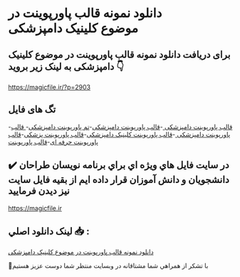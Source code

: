 # دانلود نمونه قالب پاورپوینت در موضوع کلینیک دامپزشکی

## برای دریافت دانلود نمونه قالب پاورپوینت در موضوع کلینیک دامپزشکی به لینک زیر بروید 👇

https://magicfile.ir/?p=2903

## تگ های فایل

-[قالب پاورپوینت دامپزشکی ](https://magicfile.ir/product/%d9%86%d9%85%d9%88%d9%86%d9%87-%d9%82%d8%a7%d9%84%d8%a8-%d9%be%d8%a7%d9%88%d8%b1%d9%be%d9%88%db%8c%d9%86%d8%aa-%d8%af%d8%b1-%d9%85%d9%88%d8%b6%d9%88%d8%b9%da%a9%d9%84%db%8c%d9%86%db%8c%da%a9-%d8%af%d8%a7%d9%85%d9%be%d8%b2%d8%b4%da%a9%db%8c/)-[قالب پاورپوینت دامپزشکی](https://magicfile.ir/product/%d9%86%d9%85%d9%88%d9%86%d9%87-%d9%82%d8%a7%d9%84%d8%a8-%d9%be%d8%a7%d9%88%d8%b1%d9%be%d9%88%db%8c%d9%86%d8%aa-%d8%af%d8%b1-%d9%85%d9%88%d8%b6%d9%88%d8%b9%da%a9%d9%84%db%8c%d9%86%db%8c%da%a9-%d8%af%d8%a7%d9%85%d9%be%d8%b2%d8%b4%da%a9%db%8c/)-[تم پاورپوینت دامپزشکی](https://magicfile.ir/product/%d9%86%d9%85%d9%88%d9%86%d9%87-%d9%82%d8%a7%d9%84%d8%a8-%d9%be%d8%a7%d9%88%d8%b1%d9%be%d9%88%db%8c%d9%86%d8%aa-%d8%af%d8%b1-%d9%85%d9%88%d8%b6%d9%88%d8%b9%da%a9%d9%84%db%8c%d9%86%db%8c%da%a9-%d8%af%d8%a7%d9%85%d9%be%d8%b2%d8%b4%da%a9%db%8c/)-[ قالب پاورپوینت دامپزشکی ](https://magicfile.ir/product/%d9%86%d9%85%d9%88%d9%86%d9%87-%d9%82%d8%a7%d9%84%d8%a8-%d9%be%d8%a7%d9%88%d8%b1%d9%be%d9%88%db%8c%d9%86%d8%aa-%d8%af%d8%b1-%d9%85%d9%88%d8%b6%d9%88%d8%b9%da%a9%d9%84%db%8c%d9%86%db%8c%da%a9-%d8%af%d8%a7%d9%85%d9%be%d8%b2%d8%b4%da%a9%db%8c/)-[قالب پاورپوینت کلینیک دامپزشکی](https://magicfile.ir/product/%d9%86%d9%85%d9%88%d9%86%d9%87-%d9%82%d8%a7%d9%84%d8%a8-%d9%be%d8%a7%d9%88%d8%b1%d9%be%d9%88%db%8c%d9%86%d8%aa-%d8%af%d8%b1-%d9%85%d9%88%d8%b6%d9%88%d8%b9%da%a9%d9%84%db%8c%d9%86%db%8c%da%a9-%d8%af%d8%a7%d9%85%d9%be%d8%b2%d8%b4%da%a9%db%8c/)-[قالب پاورپوینت پزشکی](https://magicfile.ir/product/%d9%86%d9%85%d9%88%d9%86%d9%87-%d9%82%d8%a7%d9%84%d8%a8-%d9%be%d8%a7%d9%88%d8%b1%d9%be%d9%88%db%8c%d9%86%d8%aa-%d8%af%d8%b1-%d9%85%d9%88%d8%b6%d9%88%d8%b9%da%a9%d9%84%db%8c%d9%86%db%8c%da%a9-%d8%af%d8%a7%d9%85%d9%be%d8%b2%d8%b4%da%a9%db%8c/)-[قالب پاورپوینت حرفه ای](https://magicfile.ir/product/%d9%86%d9%85%d9%88%d9%86%d9%87-%d9%82%d8%a7%d9%84%d8%a8-%d9%be%d8%a7%d9%88%d8%b1%d9%be%d9%88%db%8c%d9%86%d8%aa-%d8%af%d8%b1-%d9%85%d9%88%d8%b6%d9%88%d8%b9%da%a9%d9%84%db%8c%d9%86%db%8c%da%a9-%d8%af%d8%a7%d9%85%d9%be%d8%b2%d8%b4%da%a9%db%8c/)-[قالب پاورپوینت](https://magicfile.ir/product/%d9%86%d9%85%d9%88%d9%86%d9%87-%d9%82%d8%a7%d9%84%d8%a8-%d9%be%d8%a7%d9%88%d8%b1%d9%be%d9%88%db%8c%d9%86%d8%aa-%d8%af%d8%b1-%d9%85%d9%88%d8%b6%d9%88%d8%b9%da%a9%d9%84%db%8c%d9%86%db%8c%da%a9-%d8%af%d8%a7%d9%85%d9%be%d8%b2%d8%b4%da%a9%db%8c/)

## ✔️ در سايت فايل هاي ويژه اي براي برنامه نويسان طراحان دانشجويان و دانش آموزان قرار داده ايم از بقيه فايل سايت نيز ديدن فرماييد

https://magicfile.ir


## لينک دانلود اصلي 📥 :

[دانلود نمونه قالب پاورپوینت در موضوع کلینیک دامپزشکی](https://magicfile.ir/product/%d9%86%d9%85%d9%88%d9%86%d9%87-%d9%82%d8%a7%d9%84%d8%a8-%d9%be%d8%a7%d9%88%d8%b1%d9%be%d9%88%db%8c%d9%86%d8%aa-%d8%af%d8%b1-%d9%85%d9%88%d8%b6%d9%88%d8%b9%da%a9%d9%84%db%8c%d9%86%db%8c%da%a9-%d8%af%d8%a7%d9%85%d9%be%d8%b2%d8%b4%da%a9%db%8c/) 


🙏با تشکر از همراهي شما مشتاقانه در وبسایت منتظر شما دوست عزیز هستیم

